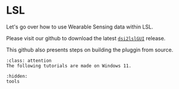 # LSL

Let's go over how to use Wearable Sensing data within LSL.

Please visit our github to download the latest [```dsi2lslGUI```](https://github.com/WearableSensing/App-WearableSensing) release.

This github also presents steps on building the pluggin from source.

```{admonition} LSL Compatibility
:class: attention
The following tutorials are made on Windows 11. 
```

```{toctree}
:hidden:
tools
```
